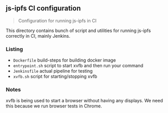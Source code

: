 ## js-ipfs CI configuration
> Configuration for running js-ipfs in CI

This directory contains bunch of script and utilities for running js-ipfs
correctly in CI, mainly Jenkins.

### Listing

* `Dockerfile` build-steps for building docker image
* `entrypoint.sh` script to start xvfb and then run your command
* `Jenkinsfile` actual pipeline for testing
* `xvfb.sh` script for starting/stopping xvfb

### Notes

xvfb is being used to start a browser without having any displays. We need this
because we run browser tests in Chrome.
